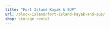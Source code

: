 ```yaml
---
title: "Fort Island Kayak & SUP"
url: /block-island/fort-island-kayak-and-sup/
shop: storage rental
---
```

